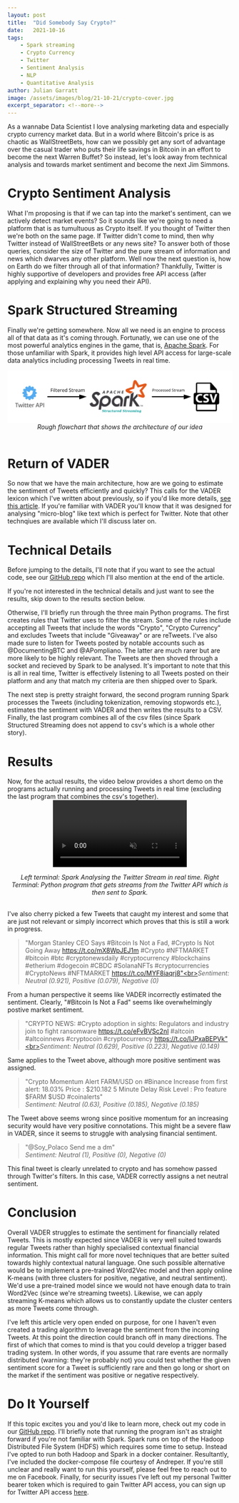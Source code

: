 ```yaml
---
layout: post
title:  "Did Somebody Say Crypto?"
date:   2021-10-16
tags: 
    - Spark streaming
    - Crypto Currency
    - Twitter
    - Sentiment Analysis
    - NLP
    - Quantitative Analysis
author: Julian Garratt
image: /assets/images/blog/21-10-21/crypto-cover.jpg
excerpt_separator: <!--more-->
---
```


<style>
    img.center {
        display: block;
        margin: 0 auto;
    }
    video {
    display: block;
    margin: 0 auto;
    }
</style>

As a wannabe Data Scientist I love analysing marketing data and especially crypto currency market data. But in a world where Bitcoin's price is as chaotic as WallStreetBets, how can we possibly get any sort of advantage over the casual trader who puts their life savings in Bitcoin in an effort to become the next Warren Buffet? So instead, let's look away from technical analysis and towards market sentiment and become the next Jim Simmons.

<!--more-->

# Crypto Sentiment Analysis
What I'm proposing is that if we can tap into the market's sentiment, can we actively detect market events? So it sounds like we're going to need a platform that is as tumultuous as Crypto itself. If you thought of Twitter then we're both on the same page. If Twitter didn't come to mind, then why Twitter instead of WallStreetBets or any news site? To answer both of those queries, consider the size of Twitter and the pure stream of information and news which dwarves any other platform. Well now the next question is, how on Earth do we filter through all of that information? Thankfully, Twitter is highly supportive of developers and provides free API access (after applying and explaining why you need their API).<br>

# Spark Structured Streaming 
Finally we're getting somewhere. Now all we need is an engine to process all of that data as it's coming through. Fortunatly, we can use one of the most powerful analytics engines in the game, that is, <a href="https://spark.apache.org/" target="_blank">Apache Spark</a>. For those unfamiliar with Spark, it provides high level API access for large-scale data analytics including processing Tweets in real time.

<img class="center" src="/assets/images/blog/21-10-21/flowchart.png" alt="Spark Streaming Flowchart">
<center><i>Rough flowchart that shows the architecture of our idea</i></center>
<br>

# Return of VADER
So now that we have the main architecture, how are we going to estimate the sentiment of Tweets efficiently and quickly? This calls for the VADER lexicon which I've written about previously, so if you'd like more details, <a href="https://unswdata.com/blog/2021/04/15/trading-stocks-based-on-sentiment/" target="_blank">see this article</a>. If you're familiar with VADER you'll know that it was designed for analysing "micro-blog" like text which is perfect for Twitter. Note that other technqiues are available which I'll discuss later on.
<br>

# Technical Details
Before jumping to the details, I'll note that if you want to see the actual code, see our <a href="https://github.com/MillenniumForce/DataSoc-Projects" target="_blank">GitHub repo</a> which I'll also mention at the end of the article. <br>

If you're not interested in the technical details and just want to see the results, skip down to the results section below. <br>

Otherwise, I'll briefly run through the three main Python programs. The first creates rules that Twitter uses to filter the stream. Some of the rules include accepting all Tweets that include the words "Crypto", "Crypto Currency" and excludes Tweets that include "Giveaway" or are reTweets. I've also made sure to listen for Tweets posted by notable accounts such as @DocumentingBTC and @APompliano. The latter are much rarer but are more likely to be highly relevant. The Tweets are then shoved through a socket and recieved by Spark to be analysed. It's important to note that this is all in real time, Twitter is effectively listening to all Tweets posted on their platform and any that match my criteria are then shipped over to Spark.<br>

The next step is pretty straight forward, the second program running Spark processes the Tweets (including tokenization, removing stopwords etc.), estimates the sentiment with VADER and then writes the results to a CSV. Finally, the last program combines all of the csv files (since Spark Structured Streaming does not append to csv's which is a whole other story).

# Results
Now, for the actual results, the video below provides a short demo on the programs actually running and processing Tweets in real time (excluding the last program that combines the csv's together).
<br>
<video controls muted="true">
    <source src="/assets/images/blog/21-10-21/sparkDemo.mp4" type="video/mp4">
 Sorry, your browser doesn't support embedded videos.
</video>
<center><i>Left terminal: Spark Analysing the Twitter Stream in real time. Right Terminal: Python program that gets streams from the Twitter API which is then sent to Spark.</i></center>
<br>

I've also cherry picked a few Tweets that caught my interest and some that are just not relevant or simply incorrect which proves that this is still a work in progress.

> "Morgan Stanley CEO Says #Bitcoin Is Not a Fad, #Crypto Is Not Going Away https://t.co/mX8WpJEJ1m  #Crypto #NFTMARKET #bitcoin #btc #cryptonewsdaily #cryptocurrency #blockchains  #etherium #dogecoin #CBDC #SolanaNFTs #cryptocurrencies #CryptoNews #NFTMARKET https://t.co/MYF8iaqrj8"<br><i>Sentiment: Neutral (0.921), Positive (0.079), Negative (0)</i><br>

From a human perspective it seems like VADER incorrectly estimated the sentiment. Clearly, "#Bitcoin Is Not a Fad" seems like overwhelmingly postive market sentiment.

> "CRYPTO NEWS:  #Crypto adoption in sights: Regulators and industry join to fight ransomware https://t.co/eFvBVSc2nI #altcoin #altcoinnews #cryptocoin #cryptocurrency https://t.co/IJPxaBEPVk"<br><i>Sentiment: Neutral (0.629), Positive (0.223), Negative (0.149)</i><br>

Same applies to the Tweet above, although more positive sentiment was assigned.

> "Crypto Momentum Alert FARM/USD on #Binance Increase from first alert: 18.03% Price : $210.182 5 Minute Delay Risk Level : Pro feature $FARM $USD #coinalerts"<br><i>Sentiment: Neutral (0.63), Positive (0.185), Negative (0.185)</i><br>

The Tweet above seems wrong since positive momentum for an increasing security would have very positive connotations. This might be a severe flaw in VADER, since it seems to struggle with analysing financial sentiment.

> "@Soy_Polaco Send me a dm"<br><i>Sentiment: Neutral (1), Positive (0), Negative (0)</i> <br>

This final tweet is clearly unrelated to crypto and has somehow passed through Twitter's filters. In this case, VADER correctly assigns a net neutral sentiment.<br>

# Conclusion
Overall VADER struggles to estimate the sentiment for financially related Tweets. This is mostly expected since VADER is very well suited towards regular Tweets rather than highly specialised contextual financial information. This might call for more novel techniques that are better suited towards highly contextual natural language. One such possible alternative would be to implement a pre-trained Word2Vec model and then apply online K-means (with three clusters for positive, negative, and neutral sentiment). We'd use a pre-trained model since we would not have enough data to train Word2Vec (since we're streaming tweets). Likewise, we can apply streaming K-means which allows us to constantly update the cluster centers as more Tweets come through.<br>

I've left this article very open ended on purpose, for one I haven't even created a trading algorithm to leverage the sentiment from the incoming Tweets. At this point the direction could branch off in many directions. The first of which that comes to mind is that you could develop a trigger based trading system. In other words, if you assume that rare events are normally distributed (warning: they're probably not) you could test whether the given sentiment score for a Tweet is sufficiently rare and then go long or short on the market if the sentiment was positive or negative respectively.<br>

# Do It Yourself 
If this topic excites you and you'd like to learn more, check out my code in our <a href="https://github.com/MillenniumForce/DataSoc-Projects" target="_blank">GitHub repo</a>. I'll briefly note that running the program isn't as straight forward if you're not familiar with Spark. Spark runs on top of the Hadoop Distributed File System (HDFS) which requires some time to setup. Instead I've opted to run both Hadoop and Spark in a docker container. Resultantly, I've included the docker-compose file courtesy of Andreper. If you're still unclear and really want to run this yourself, please feel free to reach out to me on Facebook. Finally, for security issues I've left out my personal Twitter bearer token which is required to gain Twitter API access, you can sign up for Twitter API access <a href="https://developer.twitter.com/en/apply-for-access" target="_blank">here</a>.